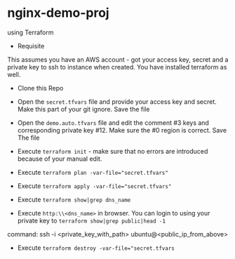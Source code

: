 # nginx-demo-proj
using Terraform
- Requisite 

This assumes you have an AWS account - got your access key, secret and a private key to ssh to instance when created. You have installed terraform as well.

- Clone this Repo

- Open the `secret.tfvars` file and provide your access key and secret. Make this part of your git ignore. Save the file

- Open the `demo.auto.tfvars` file and edit the comment #3 keys and corresponding private key #12. Make sure the #0 region is correct. Save The file

- Execute `terraform init` - make sure that no errors are introduced because of your manual edit.

- Execute `terraform plan -var-file="secret.tfvars"`

- Execute `terraform apply -var-file="secret.tfvars"`

- Execute `terraform show|grep dns_name`

- Execute `http:\\<dns_name>` in browser. You can login to using your private key to `terraform show|grep public|head -1`

command: ssh -i <private_key_with_path> ubuntu@<public_ip_from_above>

- Execute `terraform destroy -var-file="secret.tfvars`
